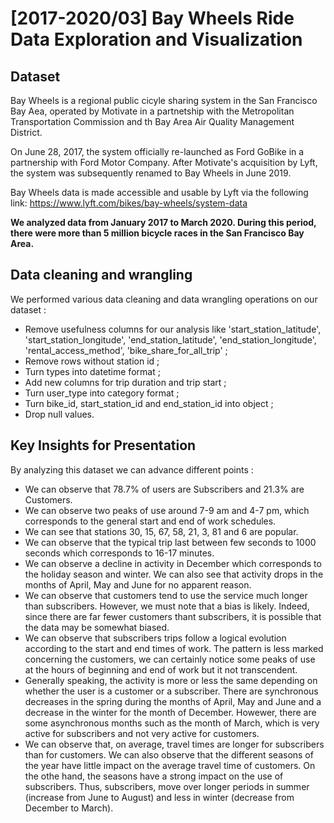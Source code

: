 # [2017-2020/03] Bay Wheels Ride Data Exploration and Visualization


## Dataset

Bay Wheels is a regional public cicyle sharing system in the San Francisco Bay Aea, operated by Motivate in a partnetship with the Metropolitan Transportation Commission and th Bay Area Air Quality Management District.

On June 28, 2017, the system officially re-launched as Ford GoBike in a partnership with Ford Motor Company. After Motivate's acquisition by Lyft, the system was subsequently renamed to Bay Wheels in June 2019. 

Bay Wheels data is made accessible and usable by Lyft via the following link:
https://www.lyft.com/bikes/bay-wheels/system-data

**We analyzed data from January 2017 to March 2020. During this period, there were more than 5 million bicycle races in the San Francisco Bay Area.**


## Data cleaning and wrangling

We performed various data cleaning and data wrangling operations on our dataset :
- Remove usefulness columns for our analysis like 'start_station_latitude', 'start_station_longitude', 'end_station_latitude', 'end_station_longitude', 'rental_access_method', 'bike_share_for_all_trip' ;
- Remove rows without station id ;
- Turn types into datetime format ; 
- Add new columns for trip duration and trip start ; 
- Turn user_type into category format ; 
- Turn bike_id, start_station_id and end_station_id into object ; 
- Drop null values.


## Key Insights for Presentation

By analyzing this dataset we can advance different points : 
- We can observe that 78.7% of users are Subscribers and 21.3% are Customers.
- We can observe two peaks of use around 7-9 am and 4-7 pm, which corresponds to the general start and end of work schedules.
- We can see that stations 30, 15, 67, 58, 21, 3, 81 and 6 are popular.
- We can observe that the typical trip last between few seconds to 1000 seconds which corresponds to 16-17 minutes.
- We can observe a decline in activity in December which corresponds to the holiday season and winter. We can also see that activity drops in the months of April, May and June for no apparent reason.
- We can observe that customers tend to use the service much longer than subscribers. However, we must note that a bias is likely. Indeed, since there are far fewer customers thant subscribers, it is possible that the data may be somewhat biased.
- We can observe that subscribers trips follow a logical evolution according to the start and end times of work. The pattern is less marked concerning the customers, we can certainly notice some peaks of use at the hours of beginning and end of work but it not transcendent. 
- Generally speaking, the activity is more or less the same depending on whether the user is a customer or a subscriber. There are synchronous decreases in the spring during the months of April, May and June and a decrease in the winter for the month of December. Howewer, there are some asynchronous months such as the month of March, which is very active for subscribers and not very active for customers.
- We can observe that, on average, travel times are longer for subscribers than for customers. We can also observe that the different seasons of the year have little impact on the average travel time of customers. On the othe hand, the seasons have a strong impact on the use of subscribers. Thus, subscribers, move over longer periods in summer (increase from June to August) and less in winter (decrease from December to March).